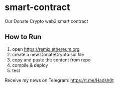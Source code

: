 # smart-contract

Our Donate Crypto web3 smart contract

## How to Run

1. open https://remix.ethereum.org
2. create a new DonateCrypto.sol file
3. copy and paste the content from repo
4. compile & deploy
5. test

Receive my news on Telegram: https://t.me/Hadsh0t